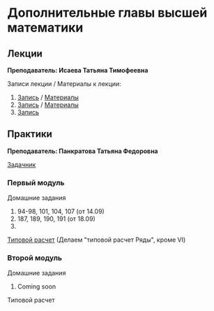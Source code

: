 # Дополнительные главы высшей математики

## Лекции

**Преподаватель: Исаева Татьяна Тимофеевна**

Записи лекции / Материалы к лекции:

1. [Запись](https://youtu.be/MbRg1tHSesI) / [Материалы]()
2. [Запись](https://youtu.be/-CRVyKbM8Y4) / [Материалы](https://niuitmo-my.sharepoint.com/personal/i_ser_i_niuitmo_ru/Documents/ITMO.ARCHIVE/3_Semester/Math/2_Lecture.pdf)
3. [Запись]()

## Практики

**Преподаватель: Панкратова Татьяна Федоровна**

[Задачник](https://drive.google.com/file/d/1-EqihpTfL0y6zdUEH0aPykguzkiKWxlg/view)

### Первый модуль

Домашние задания

1. 94-98, 101, 104, 107 (от 14.09)
2. 187, 189, 190, 191 (от 18.09)
3. 

[Типовой расчет](https://drive.google.com/file/d/1LuFsD7bo1E09GaP--6uXxE0aln7AV8KM/view?usp=sharing) (Делаем  "типовой расчет Ряды", кроме VI)

### Второй модуль

Домашние задания

1. Coming soon

Типовой расчет